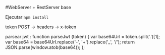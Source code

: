#WebServer + RestServer base

Ejecutar 
 ``` npm install ```


token POST -> headers -> x-token 



parsear jwt :
 function parseJwt (token) {
    var base64Url = token.split('.')[1];
    var base64 = base64Url.replace('-', '+').replace('_', '/');
    return JSON.parse(window.atob(base64));
};
